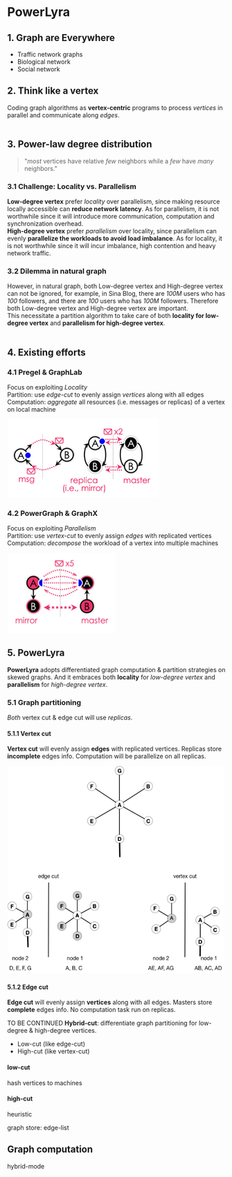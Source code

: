 # PowerLyra

## 1. Graph are Everywhere
- Traffic network graphs
- Biological network
- Social network

## 2. Think like a vertex
  Coding graph algorithms as **vertex-centric** programs to process *vertices* in parallel and
communicate along *edges*.
<br>
<br>

## 3. Power-law degree distribution
> "*most* vertices have relative *few* neighbors while a *few* have *many* neighbors."

### 3.1 Challenge: Locality vs. Parallelism
  **Low-degree vertex** prefer *locality* over parallelism, since making resource locally
accessible can **reduce network latency**. As for parallelism, it is not worthwhile since it
will introduce more communication, computation and synchronization overhead.<br>
  **High-degree vertex** prefer *parallelism* over locality, since parallelism can evenly
**parallelize the workloads to avoid load imbalance**. As for locality, it is not worthwhile
since it will incur imbalance, high contention and heavy network traffic.
<br>

### 3.2 Dilemma in natural graph
  However, in natural graph, both Low-degree vertex and High-degree vertex can not be
ignored, for example, in Sina Blog, there are *100M* users who has *100* followers, and there
are *100* users who has *100M* followers. Therefore both Low-degree vertex and High-degree
vertex are important.<br>
  This necessitate a partition algorithm to take care of both **locality for low-degree vertex**
and **parallelism for high-degree vertex**.
<br>
<br>

## 4. Existing efforts

### 4.1 Pregel & GraphLab
  Focus on exploiting *Locality* <br>
  Partition: use *edge-cut* to evenly assign *vertices* along with all edges <br>
  Computation: *aggregate* all resources (i.e. messages or replicas) of a vertex on local 
machine <br>

<img src="graphlab_pregel.png" alt="Pregel GraphLab" width="350"/>

### 4.2 PowerGraph & GraphX
  Focus on exploiting *Parallelism* <br>
  Partition: use *vertex-cut* to evenly assign *edges* with replicated vertices <br>
  Computation: *decompose* the workload of a vertex into multiple machines <br>

<img src="powergraph.png" alt="PowerGraph" width="250"/>

## 5. PowerLyra
  **PowerLyra** adopts differentiated graph computation & partition strategies on skewed graphs.
And it embraces both **locality** for *low-degree vertex* and **parallelism** for *high-degree 
vertex*.
<br>

### 5.1 Graph partitioning
  *Both* vertex cut & edge cut will use *replicas*.
<br>

#### 5.1.1 Vertex cut
  **Vertex cut** will evenly assign **edges** with replicated vertices.
  Replicas store **incomplete** edges info.
  Computation will be parallelize on all replicas.

<img src="edge-vertex-cut.png" alt="vertex cut & edge cut" width="500"/>

#### 5.1.2 Edge cut
  **Edge cut** will evenly assign **vertices** along with all edges.
  Masters store **complete** edges info.
  No computation task run on replicas.
<br>
  
TO BE CONTINUED
  **Hybrid-cut**: differentiate graph partitioning for low-degree & high-degree vertices.
- Low-cut (like edge-cut)
- High-cut (like vertex-cut)

#### low-cut
hash vertices to machines

#### high-cut
heuristic



graph store: edge-list



## Graph computation
hybrid-mode

